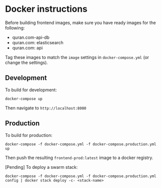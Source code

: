 # Docker instructions

Before building frontend images, make sure you have ready images for the following:

- quran.com-api-db
- quran.com: elasticsearch
- quran.com: api

Tag these images to match the `image` settings in `docker-compose.yml` (or change the settings).

## Development

To build for development:

    docker-compose up

Then navigate to `http://localhost:8000`

## Production

To build for production:

    docker-compose -f docker-compose.yml -f docker-compose.production.yml up

Then push the resulting `frontend-prod:latest` image to a docker registry.

[Pending] To deploy a swarm stack:

    docker-compose -f docker-compose.yml -f docker-compose.production.yml config | docker stack deploy -c- <stack-name>

